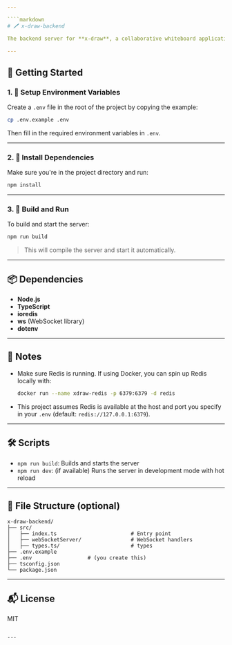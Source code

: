 ```yaml
---

````markdown
# 🖊️ x-draw-backend

The backend server for **x-draw**, a collaborative whiteboard application. This server handles WebSocket communication, Redis-based state management, and other core backend features.

---
```


## 🚀 Getting Started

### 1. 📄 Setup Environment Variables

Create a `.env` file in the root of the project by copying the example:

```bash
cp .env.example .env
```

Then fill in the required environment variables in `.env`.

---

### 2. 🔧 Install Dependencies

Make sure you're in the project directory and run:

```bash
npm install
```

---

### 3. 🔨 Build and Run

To build and start the server:

```bash
npm run build
```

> This will compile the server and start it automatically.

---

## 📦 Dependencies

- **Node.js**
- **TypeScript**
- **ioredis**
- **ws** (WebSocket library)
- **dotenv**

---

## 💬 Notes

- Make sure Redis is running. If using Docker, you can spin up Redis locally with:

  ```bash
  docker run --name xdraw-redis -p 6379:6379 -d redis
  ```

- This project assumes Redis is available at the host and port you specify in your `.env` (default: `redis://127.0.0.1:6379`).

---

## 🛠️ Scripts

- `npm run build`: Builds and starts the server
- `npm run dev`: (if available) Runs the server in development mode with hot reload

---

## 📁 File Structure (optional)

```plaintext
x-draw-backend/
├── src/
│   ├── index.ts                        # Entry point
│   ├── webSocketServer/                # WebSocket handlers
│   ├── types.ts/                       # types
├── .env.example
├── .env                  # (you create this)
├── tsconfig.json
└── package.json
```

---

## 📬 License

MIT

```

---

```
